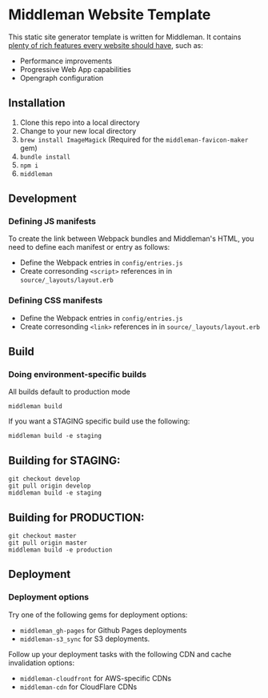 # Middleman Website Template

This static site generator template is written for Middleman. It contains [plenty of rich features every website should have](./FEATURES.md), such as:

- Performance improvements
- Progressive Web App capabilities
- Opengraph configuration

## Installation

1. Clone this repo into a local directory
2. Change to your new local directory
3. `brew install ImageMagick` (Required for the `middleman-favicon-maker` gem)
4. `bundle install`
5. `npm i`
6. `middleman`

## Development

### Defining JS manifests

To create the link between Webpack bundles and Middleman's HTML, you need to define each manifest or entry as follows:

- Define the Webpack entries in `config/entries.js`
- Create corresonding `<script>` references in in `source/_layouts/layout.erb`

### Defining CSS manifests

- Define the Webpack entries in `config/entries.js`
- Create corresonding `<link>` references in in `source/_layouts/layout.erb`

## Build

### Doing environment-specific builds

All builds default to production mode

    middleman build

If you want a STAGING specific build use the following:

    middleman build -e staging

## Building for STAGING:

    git checkout develop
    git pull origin develop
    middleman build -e staging

## Building for PRODUCTION:

    git checkout master
    git pull origin master
    middleman build -e production

## Deployment

### Deployment options

Try one of the following gems for deployment options:

- `middleman_gh-pages` for Github Pages deployments
- `middleman-s3_sync` for S3 deployments.

Follow up your deployment tasks with the following CDN and cache invalidation options:

- `middleman-cloudfront` for AWS-specific CDNs
- `middleman-cdn` for CloudFlare CDNs

